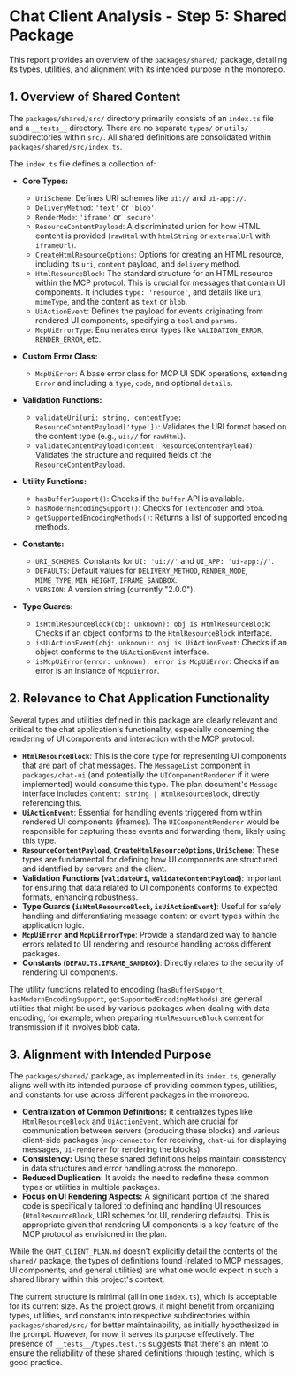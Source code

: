 # Chat Client Analysis - Step 5: Shared Package

This report provides an overview of the `packages/shared/` package, detailing its types, utilities, and alignment with its intended purpose in the monorepo.

## 1. Overview of Shared Content

The `packages/shared/src/` directory primarily consists of an `index.ts` file and a `__tests__` directory. There are no separate `types/` or `utils/` subdirectories within `src/`. All shared definitions are consolidated within `packages/shared/src/index.ts`.

The `index.ts` file defines a collection of:

-   **Core Types:**
    -   `UriScheme`: Defines URI schemes like `ui://` and `ui-app://`.
    -   `DeliveryMethod`: `'text'` or `'blob'`.
    -   `RenderMode`: `'iframe'` or `'secure'`.
    -   `ResourceContentPayload`: A discriminated union for how HTML content is provided (`rawHtml` with `htmlString` or `externalUrl` with `iframeUrl`).
    -   `CreateHtmlResourceOptions`: Options for creating an HTML resource, including its `uri`, `content` payload, and `delivery` method.
    -   `HtmlResourceBlock`: The standard structure for an HTML resource within the MCP protocol. This is crucial for messages that contain UI components. It includes `type: 'resource'`, and details like `uri`, `mimeType`, and the content as `text` or `blob`.
    -   `UiActionEvent`: Defines the payload for events originating from rendered UI components, specifying a `tool` and `params`.
    -   `McpUiErrorType`: Enumerates error types like `VALIDATION_ERROR`, `RENDER_ERROR`, etc.

-   **Custom Error Class:**
    -   `McpUiError`: A base error class for MCP UI SDK operations, extending `Error` and including a `type`, `code`, and optional `details`.

-   **Validation Functions:**
    -   `validateUri(uri: string, contentType: ResourceContentPayload['type'])`: Validates the URI format based on the content type (e.g., `ui://` for `rawHtml`).
    -   `validateContentPayload(content: ResourceContentPayload)`: Validates the structure and required fields of the `ResourceContentPayload`.

-   **Utility Functions:**
    -   `hasBufferSupport()`: Checks if the `Buffer` API is available.
    -   `hasModernEncodingSupport()`: Checks for `TextEncoder` and `btoa`.
    -   `getSupportedEncodingMethods()`: Returns a list of supported encoding methods.

-   **Constants:**
    -   `URI_SCHEMES`: Constants for `UI: 'ui://'` and `UI_APP: 'ui-app://'`.
    -   `DEFAULTS`: Default values for `DELIVERY_METHOD`, `RENDER_MODE`, `MIME_TYPE`, `MIN_HEIGHT`, `IFRAME_SANDBOX`.
    -   `VERSION`: A version string (currently "2.0.0").

-   **Type Guards:**
    -   `isHtmlResourceBlock(obj: unknown): obj is HtmlResourceBlock`: Checks if an object conforms to the `HtmlResourceBlock` interface.
    -   `isUiActionEvent(obj: unknown): obj is UiActionEvent`: Checks if an object conforms to the `UiActionEvent` interface.
    -   `isMcpUiError(error: unknown): error is McpUiError`: Checks if an error is an instance of `McpUiError`.

## 2. Relevance to Chat Application Functionality

Several types and utilities defined in this package are clearly relevant and critical to the chat application's functionality, especially concerning the rendering of UI components and interaction with the MCP protocol:

-   **`HtmlResourceBlock`**: This is the core type for representing UI components that are part of chat messages. The `MessageList` component in `packages/chat-ui` (and potentially the `UIComponentRenderer` if it were implemented) would consume this type. The plan document's `Message` interface includes `content: string | HtmlResourceBlock`, directly referencing this.
-   **`UiActionEvent`**: Essential for handling events triggered from within rendered UI components (iframes). The `UIComponentRenderer` would be responsible for capturing these events and forwarding them, likely using this type.
-   **`ResourceContentPayload`, `CreateHtmlResourceOptions`, `UriScheme`**: These types are fundamental for defining how UI components are structured and identified by servers and the client.
-   **Validation Functions (`validateUri`, `validateContentPayload`)**: Important for ensuring that data related to UI components conforms to expected formats, enhancing robustness.
-   **Type Guards (`isHtmlResourceBlock`, `isUiActionEvent`)**: Useful for safely handling and differentiating message content or event types within the application logic.
-   **`McpUiError` and `McpUiErrorType`**: Provide a standardized way to handle errors related to UI rendering and resource handling across different packages.
-   **Constants (`DEFAULTS.IFRAME_SANDBOX`)**: Directly relates to the security of rendering UI components.

The utility functions related to encoding (`hasBufferSupport`, `hasModernEncodingSupport`, `getSupportedEncodingMethods`) are general utilities that might be used by various packages when dealing with data encoding, for example, when preparing `HtmlResourceBlock` content for transmission if it involves blob data.

## 3. Alignment with Intended Purpose

The `packages/shared/` package, as implemented in its `index.ts`, generally aligns well with its intended purpose of providing common types, utilities, and constants for use across different packages in the monorepo.

-   **Centralization of Common Definitions:** It centralizes types like `HtmlResourceBlock` and `UiActionEvent`, which are crucial for communication between servers (producing these blocks) and various client-side packages (`mcp-connector` for receiving, `chat-ui` for displaying messages, `ui-renderer` for rendering the blocks).
-   **Consistency:** Using these shared definitions helps maintain consistency in data structures and error handling across the monorepo.
-   **Reduced Duplication:** It avoids the need to redefine these common types or utilities in multiple packages.
-   **Focus on UI Rendering Aspects:** A significant portion of the shared code is specifically tailored to defining and handling UI resources (`HtmlResourceBlock`, URI schemes for UI, rendering defaults). This is appropriate given that rendering UI components is a key feature of the MCP protocol as envisioned in the plan.

While the `CHAT_CLIENT_PLAN.md` doesn't explicitly detail the contents of the `shared/` package, the types of definitions found (related to MCP messages, UI components, and general utilities) are what one would expect in such a shared library within this project's context.

The current structure is minimal (all in one `index.ts`), which is acceptable for its current size. As the project grows, it might benefit from organizing types, utilities, and constants into respective subdirectories within `packages/shared/src/` for better maintainability, as initially hypothesized in the prompt. However, for now, it serves its purpose effectively.
The presence of `__tests__/types.test.ts` suggests that there's an intent to ensure the reliability of these shared definitions through testing, which is good practice.
